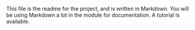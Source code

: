 This file is the readme for the project, and is written in Markdown. You will be using Markdown a lot in the module for documentation. A tutorial is available.